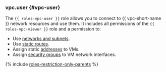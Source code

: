 ### vpc.user {#vpc-user}

The `{{ roles-vpc-user }}` role allows you to connect to {{ vpc-short-name }} network resources and use them. It includes all permissions of the `{{ roles-vpc-viewer }}` role and a permission to:
- Use [networks and subnets](../vpc/concepts/network.md).
- Use [static routes](../vpc/concepts/static-routes.md).
- Assign static [addresses](../vpc/concepts/address.md) to VMs.
- Assign [security groups](../vpc/concepts/security-groups.md) to VM network interfaces.

{% include [roles-restriction-only-parents](iam/roles-restriction-only-parents.md) %}
